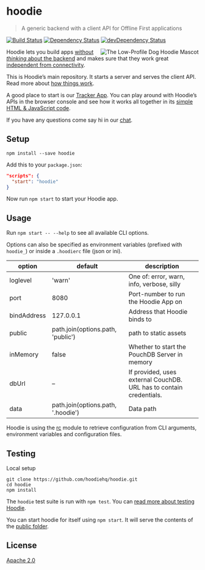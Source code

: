# hoodie

> A generic backend with a client API for Offline First applications

[![Build Status](https://travis-ci.org/hoodiehq/hoodie.svg?branch=master)](https://travis-ci.org/hoodiehq/hoodie)
[![Dependency Status](https://david-dm.org/hoodiehq/hoodie.svg)](https://david-dm.org/hoodiehq/hoodie)
[![devDependency Status](https://david-dm.org/hoodiehq/hoodie/dev-status.svg)](https://david-dm.org/hoodiehq/hoodie#info=devDependencies)

<a href="http://hood.ie/animals/#low-profile-dog"><img src="https://avatars1.githubusercontent.com/u/1888826?v=3&s=200"
 alt="The Low-Profile Dog Hoodie Mascot" title="The Low-Profile Dog Hoodie Mascot" align="right" /></a>

Hoodie lets you build apps [without _thinking_ about the backend](http://nobackend.org/)
and makes sure that they work great [independent from connectivity](http://offlinefirst.org/).

This is Hoodie’s main repository. It starts a server and serves the client API.
Read more about [how things work](lib).

A good place to start is our [Tracker App](https://github.com/hoodiehq/hoodie-app-tracker).
You can play around with Hoodie’s APIs in the browser console and see how it
works all together in its [simple HTML & JavaScript code](https://github.com/hoodiehq/hoodie-app-tracker/tree/master/public).

If you have any questions come say hi in our [chat](http://hood.ie/chat/).

## Setup

`npm install --save hoodie`

<!--
  TODO: automate package.json update using postinstall
        https://twitter.com/boennemann/status/726579520661282817
-->
Add this to your `package.json`:

```json
"scripts": {
  "start": "hoodie"
}
```

Now run `npm start` to start your Hoodie app.

## Usage

Run `npm start -- --help` to see all available CLI options.

Options can also be specified as environment variables (prefixed with `hoodie_`) or inside a `.hoodierc` file (json or ini).

option        | default                            | description
------------- | ---------------------------------- | -------------
loglevel      | 'warn'                             | One of: error, warn, info, verbose, silly
port          | 8080                               | Port-number to run the Hoodie App on
bindAddress   | 127.0.0.1                          | Address that Hoodie binds to
public        | path.join(options.path, 'public')  | path to static assets
inMemory      | false                              | Whether to start the PouchDB Server in memory
dbUrl         | –                                  | If provided, uses external CouchDB. URL has to contain credentials.
data          | path.join(options.path, '.hoodie') | Data path

Hoodie is using the [rc](https://www.npmjs.com/package/rc) module to retrieve
configuration from CLI arguments, environment variables and configuration files.

## Testing

Local setup

```
git clone https://github.com/hoodiehq/hoodie.git
cd hoodie
npm install
```

The `hoodie` test suite is run with `npm test`.
You can [read more about testing Hoodie](test).

You can start hoodie for itself using `npm start`. It will  serve the contents
of the [public folder](public).

## License

[Apache 2.0](LICENSE)
